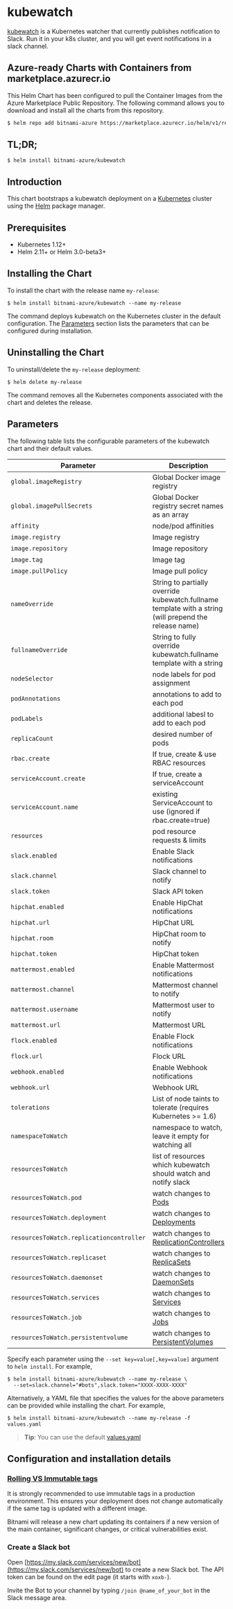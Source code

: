 # kubewatch

[kubewatch](https://github.com/bitnami-labs/kubewatch) is a Kubernetes watcher that currently publishes notification to Slack. Run it in your k8s cluster, and you will get event notifications in a slack channel.


## Azure-ready Charts with Containers from marketplace.azurecr.io

This Helm Chart has been configured to pull the Container Images from the Azure Marketplace Public Repository.
The following command allows you to download and install all the charts from this repository.
```bash
$ helm repo add bitnami-azure https://marketplace.azurecr.io/helm/v1/repo
```
## TL;DR;

```console
$ helm install bitnami-azure/kubewatch
```

## Introduction

This chart bootstraps a kubewatch deployment on a [Kubernetes](http://kubernetes.io) cluster using the [Helm](https://helm.sh) package manager.

## Prerequisites

- Kubernetes 1.12+
- Helm 2.11+ or Helm 3.0-beta3+

## Installing the Chart

To install the chart with the release name `my-release`:

```console
$ helm install bitnami-azure/kubewatch --name my-release
```

The command deploys kubewatch on the Kubernetes cluster in the default configuration. The [Parameters](#parameters) section lists the parameters that can be configured during installation.

## Uninstalling the Chart

To uninstall/delete the `my-release` deployment:

```console
$ helm delete my-release
```

The command removes all the Kubernetes components associated with the chart and deletes the release.

## Parameters

The following table lists the configurable parameters of the kubewatch chart and their default values.

|               Parameter                  |        Description                                                                                         |              Default              |
| ---------------------------------------- | ---------------------------------------------------------------------------------------------------------- | --------------------------------- |
| `global.imageRegistry`                   | Global Docker image registry                                                                               | `nil`                             |
| `global.imagePullSecrets`                | Global Docker registry secret names as an array                                                            | `[]` (does not add image pull secrets to deployed pods) |
| `affinity`                               | node/pod affinities                                                                                        | None                              |
| `image.registry`                         | Image registry                                                                                             | `docker.io`                       |
| `image.repository`                       | Image repository                                                                                           | `bitnami/kubewatch`               |
| `image.tag`                              | Image tag                                                                                                  | `{VERSION}`                       |
| `image.pullPolicy`                       | Image pull policy                                                                                          | `Always`                          |
| `nameOverride`                           | String to partially override kubewatch.fullname template with a string (will prepend the release name)     | `nil`                             |
| `fullnameOverride`                       | String to fully override kubewatch.fullname template with a string                                         | `nil`                             |
| `nodeSelector`                           | node labels for pod assignment                                                                             | `{}`                              |
| `podAnnotations`                         | annotations to add to each pod                                                                             | `{}`                              |
| `podLabels`                              | additional labesl to add to each pod                                                                       | `{}`                              |
| `replicaCount`                           | desired number of pods                                                                                     | `1`                               |
| `rbac.create`                            | If true, create & use RBAC resources                                                                       | `true`                            |
| `serviceAccount.create`                  | If true, create a serviceAccount                                                                           | `true`                            |
| `serviceAccount.name`                    | existing ServiceAccount to use (ignored if rbac.create=true)                                               | ``                                |
| `resources`                              | pod resource requests & limits                                                                             | `{}`                              |
| `slack.enabled`                          | Enable Slack notifications                                                                                 | `true`                            |
| `slack.channel`                          | Slack channel to notify                                                                                    | `""`                              |
| `slack.token`                            | Slack API token                                                                                            | `""`                              |
| `hipchat.enabled`                        | Enable HipChat notifications                                                                               | `false`                           |
| `hipchat.url`                            | HipChat URL                                                                                                | `""`                              |
| `hipchat.room`                           | HipChat room to notify                                                                                     | `""`                              |
| `hipchat.token`                          | HipChat token                                                                                              | `""`                              |
| `mattermost.enabled`                     | Enable Mattermost notifications                                                                            | `false`                           |
| `mattermost.channel`                     | Mattermost channel to notify                                                                               | `""`                              |
| `mattermost.username`                    | Mattermost user to notify                                                                                  | `""`                              |
| `mattermost.url`                         | Mattermost URL                                                                                             | `""`                              |
| `flock.enabled`                          | Enable Flock notifications                                                                                 | `false`                           |
| `flock.url`                              | Flock URL                                                                                                  | `""`                              |
| `webhook.enabled`                        | Enable Webhook notifications                                                                               | `false`                           |
| `webhook.url`                            | Webhook URL                                                                                                | `""`                              |
| `tolerations`                            | List of node taints to tolerate (requires Kubernetes >= 1.6)                                               | `[]`                              |
| `namespaceToWatch`                       | namespace to watch, leave it empty for watching all                                                        | `""`                              |
| `resourcesToWatch`                       | list of resources which kubewatch should watch and notify slack                                            | `{pod: true, deployment: true}`   |
| `resourcesToWatch.pod`                   | watch changes to [Pods](https://kubernetes.io/docs/concepts/workloads/pods/pod-overview/)                  | `true`                            |
| `resourcesToWatch.deployment`            | watch changes to [Deployments](https://kubernetes.io/docs/concepts/workloads/controllers/deployment/)      | `true`                            |
| `resourcesToWatch.replicationcontroller` | watch changes to [ReplicationControllers](https://kubernetes.io/docs/concepts/workloads/controllers/replicationcontroller/) | `false`          |
| `resourcesToWatch.replicaset`            | watch changes to [ReplicaSets](https://kubernetes.io/docs/concepts/workloads/controllers/replicaset/)      | `false`                           |
| `resourcesToWatch.daemonset`             | watch changes to [DaemonSets](https://kubernetes.io/docs/concepts/workloads/controllers/daemonset/)        | `false`                           |
| `resourcesToWatch.services`              | watch changes to [Services](https://kubernetes.io/docs/concepts/services-networking/service/)              | `false`                           |
| `resourcesToWatch.job`                   | watch changes to [Jobs](https://kubernetes.io/docs/concepts/workloads/controllers/jobs-run-to-completion/) | `false`                           |
| `resourcesToWatch.persistentvolume`      | watch changes to [PersistentVolumes](https://kubernetes.io/docs/concepts/storage/persistent-volumes/)      | `false`                           |

Specify each parameter using the `--set key=value[,key=value]` argument to `helm install`. For example,

```console
$ helm install bitnami-azure/kubewatch --name my-release \
  --set=slack.channel="#bots",slack.token="XXXX-XXXX-XXXX"
```

Alternatively, a YAML file that specifies the values for the above parameters can be provided while installing the chart. For example,

```console
$ helm install bitnami-azure/kubewatch --name my-release -f values.yaml
```

> **Tip**: You can use the default [values.yaml](values.yaml)

## Configuration and installation details

### [Rolling VS Immutable tags](https://docs.bitnami.com/containers/how-to/understand-rolling-tags-containers/)

It is strongly recommended to use immutable tags in a production environment. This ensures your deployment does not change automatically if the same tag is updated with a different image.

Bitnami will release a new chart updating its containers if a new version of the main container, significant changes, or critical vulnerabilities exist.

### Create a Slack bot

Open [https://my.slack.com/services/new/bot](https://my.slack.com/services/new/bot) to create a new Slack bot.
The API token can be found on the edit page (it starts with `xoxb-`).

Invite the Bot to your channel by typing `/join @name_of_your_bot` in the Slack message area.